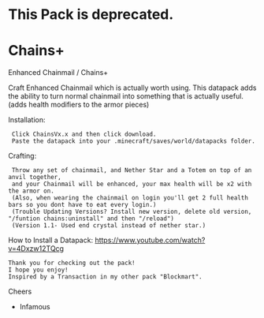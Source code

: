 # This Pack is deprecated.


# Chains+
Enhanced Chainmail / Chains+

   Craft Enhanced Chainmail which is actually worth using.
   This datapack adds the ability to turn normal chainmail into something that is actually useful.
   (adds health modifiers to the armor pieces)

Installation:

     Click ChainsVx.x and then click download.
     Paste the datapack into your .minecraft/saves/world/datapacks folder.

Crafting:

     Throw any set of chainmail, and Nether Star and a Totem on top of an anvil together,
     and your Chainmail will be enhanced, your max health will be x2 with the armor on.  
     (Also, when wearing the chainmail on login you'll get 2 full health bars so you dont have to eat every login.)
     (Trouble Updating Versions? Install new version, delete old version, "/funtion chains:uninstall" and then "/reload")
     (Version 1.1- Used end crystal instead of nether star.)

How to Install a Datapack:
https://www.youtube.com/watch?v=4Dxzw12TQcg

~~~
Thank you for checking out the pack!  
I hope you enjoy!  
Inspired by a Transaction in my other pack "Blockmart".  
~~~

Cheers  

- Infamous
